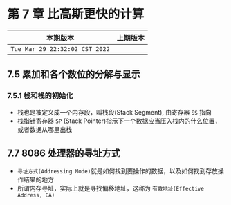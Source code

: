 # 第 7 章 比高斯更快的计算

|本期版本|上期版本
|:---:|:---:|
`Tue Mar 29 22:32:02 CST 2022` | 


## 7.5 累加和各个数位的分解与显示

### 7.5.1 栈和栈的初始化

* 栈也是被定义成一个内存段，叫栈段(Stack Segment), 由寄存器 `SS` 指向
* 栈指针寄存器 `SP` (Stack Pointer)指示下一个数据应当压入栈内的什么位置，或者数据从哪里出栈

## 7.7 8086 处理器的寻址方式

* `寻址方式(Addressing Mode)`就是如何找到要操作的数据，以及如何找到存放操作结果的地方
* 所谓内存寻址，实际上就是寻找偏移地址，这称为 `有效地址(Effective Address, EA)`

